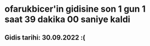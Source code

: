 # ofarukbicer'in gidisine son 1 gun 1 saat 39 dakika 00 saniye kaldi

## Gidis tarihi: 30.09.2022 :(